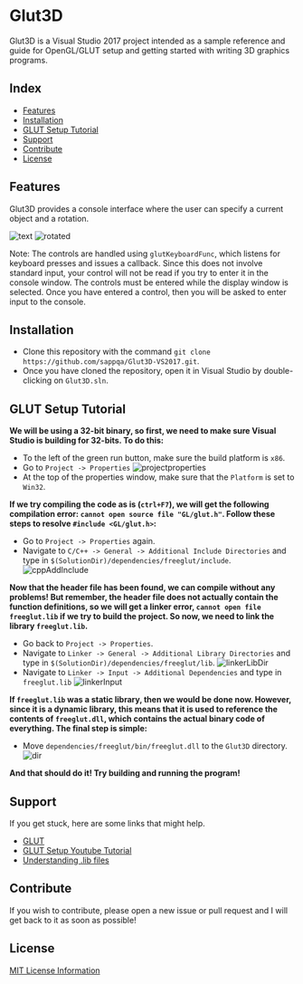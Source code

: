 # Glut3D

Glut3D is a Visual Studio 2017 project intended as a sample reference and guide for OpenGL/GLUT setup and getting started with writing 3D graphics programs.

## Index

- [Features](#features)
- [Installation](#installation)
- [GLUT Setup Tutorial](#glut-setup-tutorial)
- [Support](#support)
- [Contribute](#contribute)
- [License](#license)

## Features

Glut3D provides a console interface where the user can specify a current object and a rotation.

![text](https://user-images.githubusercontent.com/26982863/64800683-0091c380-d555-11e9-828a-e339b77601c4.PNG)
![rotated](https://user-images.githubusercontent.com/26982863/64800696-05567780-d555-11e9-8c87-7e8c450fae83.PNG)

Note: The controls are handled using `glutKeyboardFunc`, which listens for keyboard presses and issues a callback. Since this does not involve standard input, your control will not be read if you try to enter it in the console window. The controls must be entered while the display window is selected. Once you have entered a control, then you will be asked to enter input to the console.

## Installation

- Clone this repository with the command `git clone https://github.com/sappqa/Glut3D-VS2017.git`.
- Once you have cloned the repository, open it in Visual Studio by double-clicking on `Glut3D.sln`.

## GLUT Setup Tutorial

**We will be using a 32-bit binary, so first, we need to make sure Visual Studio is building for 32-bits. To do this:**

- To the left of the green run button, make sure the build platform is `x86`.
- Go to `Project -> Properties`
![projectproperties](https://user-images.githubusercontent.com/26982863/64805540-4a7fa700-d55f-11e9-94e7-c2f477b8ee3b.PNG)
- At the top of the properties window, make sure that the `Platform` is set to `Win32`.

**If we try compiling the code as is (`ctrl+F7`), we will get the following compilation error: `cannot open source file "GL/glut.h"`. Follow these steps to resolve `#include <GL/glut.h>`:**

- Go to `Project -> Properties` again.
- Navigate to `C/C++ -> General -> Additional Include Directories` and type in `$(SolutionDir)/dependencies/freeglut/include`.
![cppAddInclude](https://user-images.githubusercontent.com/26982863/64806198-a4cd3780-d560-11e9-98ce-99e539cf287b.PNG)

**Now that the header file has been found, we can compile without any problems! But remember, the header file does not actually contain the function definitions, so we will get a linker error, `cannot open file freeglut.lib` if we try to build the project. So now, we need to link the library `freeglut.lib`.**

- Go back to `Project -> Properties`.
- Navigate to `Linker -> General -> Additional Library Directories` and type in `$(SolutionDir)/dependencies/freeglut/lib`.
![linkerLibDir](https://user-images.githubusercontent.com/26982863/64806245-bc0c2500-d560-11e9-8029-893fcff79330.PNG)
- Navigate to `Linker -> Input -> Additional Dependencies` and type in `freeglut.lib`
![linkerInput](https://user-images.githubusercontent.com/26982863/64806277-cc240480-d560-11e9-81e9-3c199520f476.PNG)

**If `freeglut.lib` was a static library, then we would be done now. However, since it is a dynamic library, this means that it is used to reference the contents of `freeglut.dll`, which contains the actual binary code of everything. The final step is simple:**

- Move `dependencies/freeglut/bin/freeglut.dll` to the `Glut3D` directory.
![dir](https://user-images.githubusercontent.com/26982863/64806383-07bece80-d561-11e9-81e1-a29a69196275.PNG)

**And that should do it! Try building and running the program!**

## Support

If you get stuck, here are some links that might help.

- [GLUT](https://www.opengl.org/resources/libraries/glut/)
- [GLUT Setup Youtube Tutorial](https://www.youtube.com/watch?v=8p76pJsUP44)
- [Understanding .lib files](https://stackoverflow.com/questions/3250467/what-is-inside-lib-file-of-static-library-statically-linked-dynamic-library-an)

## Contribute

If you wish to contribute, please open a new issue or pull request and I will get back to it as soon as possible!

## License

[MIT License Information](https://en.wikipedia.org/wiki/MIT_License)
